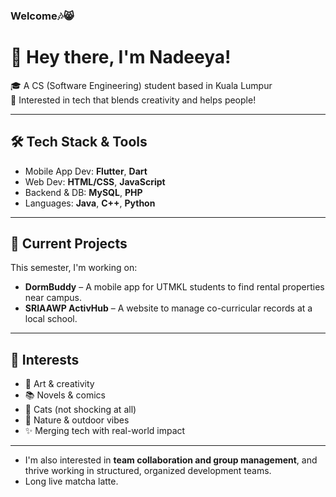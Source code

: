 ### Welcome🎶😸

<!--
**deenadeeya/deenadeeya** is a ✨ _special_ ✨ repository because its `README.md` (this file) appears on your GitHub profile.

Here are some ideas to get you started:

- 🔭 I’m currently working on ...
- 🌱 I’m currently learning ...
- 👯 I’m looking to collaborate on ...
- 🤔 I’m looking for help with ...
- 💬 Ask me about ...
- 📫 How to reach me: ...
- 😄 Pronouns: ...
- ⚡ Fun fact: ...
-->

# 👋 Hey there, I'm Nadeeya!

🎓 A CS (Software Engineering) student based in Kuala Lumpur  
📱 Interested in tech that blends creativity and helps people!

---

## 🛠️ Tech Stack & Tools
- Mobile App Dev: **Flutter**, **Dart**
- Web Dev: **HTML/CSS**, **JavaScript**
- Backend & DB: **MySQL**, **PHP**
- Languages: **Java**, **C++**, **Python**

---

## 📱 Current Projects
This semester, I'm working on:
- **DormBuddy** – A mobile app for UTMKL students to find rental properties near campus.
- **SRIAAWP ActivHub** – A website to manage co-curricular records at a local school.


---

## 🌿 Interests
- 🎨 Art & creativity  
- 📚 Novels & comics  
- 🐾 Cats (not shocking at all)  
- 🌱 Nature & outdoor vibes  
- ✨ Merging tech with real-world impact

---

- I'm also interested in **team collaboration and group management**, and thrive working in structured, organized development teams.
- Long live matcha latte.

